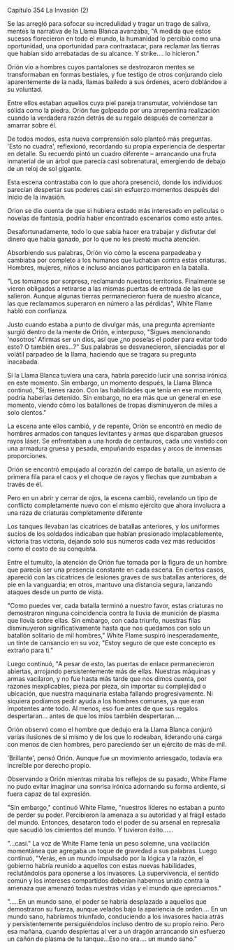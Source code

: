 
Capítulo 354 La Invasión (2)

Se las arregló para sofocar su incredulidad y tragar un trago de saliva, mentes la narrativa de la Llama Blanca avanzaba, "A medida que estos sucesos florecieron en todo el mundo, la humanidad lo percibió como una oportunidad, una oportunidad para contraatacar, para reclamar las tierras que habían sido arrebatadas de su alcance. Y strike.... lo hicieron."

Orión vio a hombres cuyos pantalones se destrozaron mentes se transformaban en formas bestiales, y fue testigo de otros conjurando cielo aparentemente de la nada, llamas bailedo a sus órdenes, acero doblándoe a su voluntad.

Entre ellos estaban aquellos cuya piel pareja transmutar, volviéndose tan sólida como la piedra. Orión fue golpeado por una arrepentina realización cuando la verdadera razón detrás de su regalo después de comenzar a amarrar sobre él.

De todos modos, esta nueva comprensión solo planteó más preguntas. 'Esto no cuadra', reflexionó, recordando su propia experiencia de despertar en detalle. Su recuerdo pintó un cuadro diferente – arrancando una fruta inmaterial de un árbol que parecía casi sobrenatural, emergiendo de debajo de un reloj de sol gigante.

Esta escena contrastaba con lo que ahora presenció, donde los individuos parecían despertar sus poderes casi sin esfuerzo momentos después del inicio de la invasión.

Orion se dio cuenta de que si hubiera estado más interesado en películas o novelas de fantasía, podría haber encontrado escenarios como este antes.

Desafortunadamente, todo lo que sabía hacer era trabajar y disfrutar del dinero que había ganado, por lo que no les prestó mucha atención.

Absorbiendo sus palabras, Orión vio cómo la escena parpadeaba y cambiaba por completo a los humanos que luchaban contra estas criaturas. Hombres, mujeres, niños e incluso ancianos participaron en la batalla.

"Los tomamos por sorpresa, reclamando nuestros territorios. Finalmente se vieron obligados a retirarse a las mismas puertas de entrada de las que salieron. Aunque algunas tierras permanecieron fuera de nuestro alcance, las que reclamamos superaron en número a las pérdidas", White Flame habló con confianza.

Justo cuando estaba a punto de divulgar más, una pregunta apremiante surgió dentro de la mente de Orión, e interpuso, "Sigues mencionando 'nosotros' Afirmas ser un dios, así que ¿no poseías el poder para evitar todo esto? O también eres...?" Sus palabras se desvanecieron, silenciadas por el volátil parpadeo de la llama, haciendo que se tragara su pregunta inacabada.

Si la Llama Blanca tuviera una cara, habría parecido lucir una sonrisa irónica en este momento. Sin embargo, un momento después, la Llama Blanca continuó, "Sí, tienes razón. Con las habilidades que tenía en ese momento, podría haberlas detenido. Sin embargo, no era más que un general en ese momento, viendo cómo los batallones de tropas disminuyeron de miles a solo cientos."

La escena ante ellos cambió, y de repente, Orión se encontró en medio de hombres armados con tanques levitantes y armas que disparaban gruesos rayos láser. Se enfrentaban a una horda de centauros, cada uno vestido con una armadura gruesa y pesada, empuñando espadas y arcos de inmensas proporciones.

Orión se encontró empujado al corazón del campo de batalla, un asiento de primera fila para el caos y el choque de rayos y flechas que zumbaban a través de él.

Pero en un abrir y cerrar de ojos, la escena cambió, revelando un tipo de conflicto completamente nuevo con el mismo ejército que ahora involucra a una raza de criaturas completamente diferente

Los tanques llevaban las cicatrices de batallas anteriores, y los uniformes sucios de los soldados indicaban que habían presionado implacablemente, victoria tras victoria, dejando solo sus números cada vez más reducidos como el costo de su conquista.

Entre el tumulto, la atención de Orión fue tomada por la figura de un hombre que parecía ser una presencia constante en cada escena. En ciertos casos, apareció con las cicatrices de lesiones graves de sus batallas anteriores, de pie en la vanguardia; en otros, mantuvo una distancia segura, lanzando ataques desde un punto de vista.

"Como puedes ver, cada batalla terminó a nuestro favor, estas criaturas no demostraron ninguna coincidencia contra la lluvia de munición de plasma que llovía sobre ellas. Sin embargo, con cada triunfo, nuestras filas disminuyeron significativamente hasta que nos quedamos con solo un batallón solitario de mil hombres," White Flame suspiró inesperadamente, un tinte de cansancio en su voz, "Estoy seguro de que este concepto es extraño para ti."

Luego continuó, "A pesar de esto, las puertas de enlace permanecieron abiertas, arrojando persistentemente más de ellas. Nuestras máquinas y armas vacilaron, y no fue hasta más tarde que nos dimos cuenta, por razones inexplicables, pieza por pieza, sin importar su complejidad o ubicación, que nuestra maquinaria estaba fallando progresivamente. Ni siquiera podíamos pedir ayuda a los hombres comunes, ya que eran impotentes ante todo. Al menos, eso fue antes de que sus regalos despertaran... antes de que los míos también despertaran....

Orión observó como el hombre que dedujo era la Llama Blanca conjuró varias ilusiones de sí mismo y de los que lo rodeaban, liderando una carga con menos de cien hombres, pero pareciendo ser un ejército de más de mil.

'Brillante', pensó Orión. Aunque fue un movimiento arriesgado, todavía era increíble por derecho propio.

Observando a Orión mientras miraba los reflejos de su pasado, White Flame no pudo evitar imaginar una sonrisa irónica adornando su forma ardiente, si fuera capaz de tal expresión.

"Sin embargo," continuó White Flame, "nuestros líderes no estaban a punto de perder su poder. Percibieron la amenaza a su autoridad y al frágil estado del mundo. Entonces, desataron todo el poder de su arsenal en represalia que sacudió los cimientos del mundo. Y tuvieron éxito......

"...casi." La voz de White Flame tenía un peso solemne, una vacilación momentánea que agregaba un toque de gravedad a sus palabras. Luego continuó, "Verás, en un mundo impulsado por la lógica y la razón, el gobierno habría reunido a aquellos con estas nuevas habilidades, reclutándolos para oponerse a los invasores. La supervivencia, el sentido común y los intereses compartidos deberían habernos unido contra la amenaza que amenazó todas nuestras vidas y el mundo que apreciamos."

".....En un mundo sano, el poder se habría desplazado a aquellos que demostraron su fuerza, aunque velados bajo la apariencia de orden.... En un mundo sano, habríamos triunfado, conduciendo a los invasores hacia atrás y persistentemente persiguiéndolos incluso dentro de su propio reino. Pero esa mañana, cuando despiertas al ver a un dragón arrancando sin esfuerzo un cañón de plasma de tu tanque...Eso no era.... un mundo sano."
